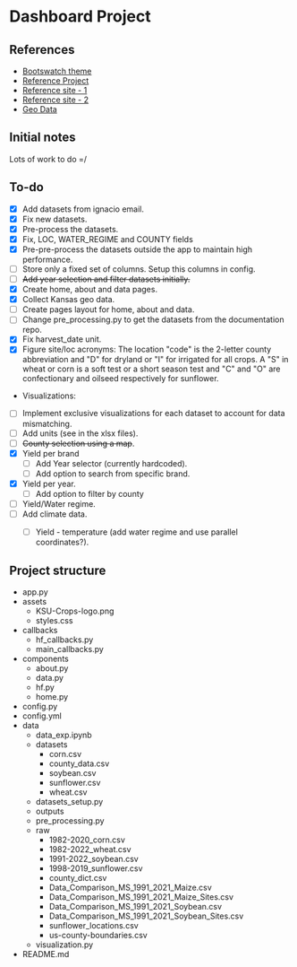 # Dashboard Project

## References

* [Bootswatch theme](https://bootswatch.com/lumen/)
* [Reference Project](https://github.com/fiakoenjiniring/rainfall/tree/main)
* [Reference site - 1](http://ramwheatdb.com/headtohead.php)
* [Reference site - 2](https://www.myfields.info/crop-data)
* [Geo Data](https://public.opendatasoft.com/explore/dataset/us-county-boundaries)

## Initial notes
Lots of work to do =/

## To-do

- [x] Add datasets from ignacio email.
- [x] Fix new datasets.
- [x] Pre-process the datasets.
- [x] Fix, LOC, WATER_REGIME and COUNTY fields
- [x] Pre-pre-process the datasets outside the app to maintain high performance. 
- [ ] Store only a fixed set of columns. Setup this columns in config.
- [ ] <s>Add year selection and filter datasets initially.</s>
- [x] Create home, about and data pages.
- [x] Collect Kansas geo data.
- [ ] Create pages layout for home, about and data.
- [ ] Change pre_processing.py to get the datasets from the documentation repo.
- [x] Fix harvest_date unit.
- [x] Figure site/loc acronyms: The location "code" is the 2-letter county abbreviation and "D" for dryland or "I" for irrigated for all crops. A "S" in wheat or corn is a soft test or a short season test and "C" and "O" are confectionary and oilseed respectively for sunflower. 

* Visualizations:
- [ ] Implement exclusive visualizations for each dataset to account for data mismatching.
- [ ] Add units (see in the xlsx files).
- [ ] <s>County selection using a map</s>.
- [x] Yield per brand
  - [ ] Add Year selector (currently hardcoded). 
  - [ ] Add option to search from specific brand.
- [x] Yield per year.
  - [ ] Add option to filter by county
- [ ] Yield/Water regime.
- [ ] Add climate data.
  - [ ] Yield - temperature (add water regime and use parallel coordinates?).


## Project structure
- app.py
- assets
  - KSU-Crops-logo.png
  - styles.css
- callbacks
  - hf_callbacks.py
  - main_callbacks.py
- components
  - about.py
  - data.py
  - hf.py
  - home.py
- config.py
- config.yml
- data
  - data_exp.ipynb
  - datasets
    - corn.csv
    - county_data.csv
    - soybean.csv
    - sunflower.csv
    - wheat.csv
  - datasets_setup.py
  - outputs
  - pre_processing.py
  - raw
    - 1982-2020_corn.csv
    - 1982-2022_wheat.csv
    - 1991-2022_soybean.csv
    - 1998-2019_sunflower.csv
    - county_dict.csv
    - Data_Comparison_MS_1991_2021_Maize.csv
    - Data_Comparison_MS_1991_2021_Maize_Sites.csv
    - Data_Comparison_MS_1991_2021_Soybean.csv
    - Data_Comparison_MS_1991_2021_Soybean_Sites.csv
    - sunflower_locations.csv
    - us-county-boundaries.csv
  - visualization.py
- README.md
